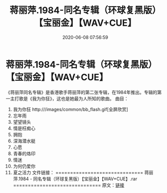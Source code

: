 ﻿---
title: 蒋丽萍.1984-同名专辑（环球复黑版）【宝丽金】【WAV+CUE】
date: 2020-06-08 07:56:59
categories: WAV车载音乐、镜像
tags: 华语中文
---
# 蒋丽萍.1984-同名专辑（环球复黑版）【宝丽金】【WAV+CUE】

《蒋丽萍同名专辑》是香港歌手蒋丽萍的第二张专辑，在1984年推出。专辑的第一主打歌是《我为你狂》，这也是她最为人所知的歌曲。
曲目：
01. 我为你狂
http:///images/common/bb_flash.gif[全屏欣赏]
02. 忘年雨
03. 望望镜头
04. 情是枉痴心
05. 拥抱
06. 深海潜水艇
07. 心愿
08. 青春的烙印
09. 情迷
10. 为何仍爱你
11. 夏之活力
文件链接：
==============================
蒋丽萍.1984 - 同名专辑（环球复黑版）【宝丽金】【WAV+CUE】.rar
==============================
原文：[链接](https://blog.sina.com.cn/s/blog_1647c7e7601030mgh.html)